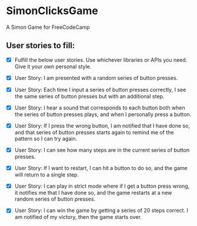 # SimonClicksGame
A Simon Game for FreeCodeCamp

## User stories to fill: 

- [x] Fulfill the below user stories. Use whichever libraries or APIs you need. Give it your own personal style.

- [x] User Story: I am presented with a random series of button presses.

- [x] User Story: Each time I input a series of button presses correctly, I see the same series of button presses but with an additional step.

- [x] User Story: I hear a sound that corresponds to each button both when the series of button presses plays, and when I personally press a button.

- [x] User Story: If I press the wrong button, I am notified that I have done so, and that series of button presses starts again to remind me of the pattern so I can try again.

- [x] User Story: I can see how many steps are in the current series of button presses.

- [x] User Story: If I want to restart, I can hit a button to do so, and the game will return to a single step.

- [x] User Story: I can play in strict mode where if I get a button press wrong, it notifies me that I have done so, and the game restarts at a new random series of button presses.

- [x] User Story: I can win the game by getting a series of 20 steps correct. I am notified of my victory, then the game starts over.
